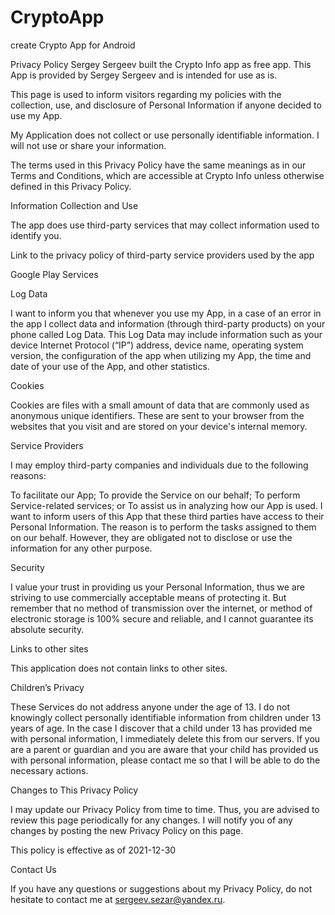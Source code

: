# CryptoApp
create Crypto App for Android

Privacy Policy
Sergey Sergeev built the Crypto Info app as free app. This App is provided by Sergey Sergeev and is intended for use as is.

This page is used to inform visitors regarding my policies with the collection, use, and disclosure of Personal Information if anyone decided to use my App.

My Application does not collect or use personally identifiable information. I will not use or share your information.

The terms used in this Privacy Policy have the same meanings as in our Terms and Conditions, which are accessible at Crypto Info unless otherwise defined in this Privacy Policy.


Information Collection and Use

The app does use third-party services that may collect information used to identify you.

Link to the privacy policy of third-party service providers used by the app

Google Play Services


Log Data

I want to inform you that whenever you use my App, in a case of an error in the app I collect data and information (through third-party products) on your phone called Log Data. This Log Data may include information such as your device Internet Protocol (“IP”) address, device name, operating system version, the configuration of the app when utilizing my App, the time and date of your use of the App, and other statistics.

Cookies

Cookies are files with a small amount of data that are commonly used as anonymous unique identifiers. These are sent to your browser from the websites that you visit and are stored on your device's internal memory.

Service Providers

I may employ third-party companies and individuals due to the following reasons:

To facilitate our App;
To provide the Service on our behalf;
To perform Service-related services; or
To assist us in analyzing how our App is used.
I want to inform users of this App that these third parties have access to their Personal Information. The reason is to perform the tasks assigned to them on our behalf. However, they are obligated not to disclose or use the information for any other purpose.

Security

I value your trust in providing us your Personal Information, thus we are striving to use commercially acceptable means of protecting it. But remember that no method of transmission over the internet, or method of electronic storage is 100% secure and reliable, and I cannot guarantee its absolute security.

Links to other sites

This application does not contain links to other sites.

Children’s Privacy

These Services do not address anyone under the age of 13. I do not knowingly collect personally identifiable information from children under 13 years of age. In the case I discover that a child under 13 has provided me with personal information, I immediately delete this from our servers. If you are a parent or guardian and you are aware that your child has provided us with personal information, please contact me so that I will be able to do the necessary actions.

Changes to This Privacy Policy

I may update our Privacy Policy from time to time. Thus, you are advised to review this page periodically for any changes. I will notify you of any changes by posting the new Privacy Policy on this page.

This policy is effective as of 2021-12-30

Contact Us

If you have any questions or suggestions about my Privacy Policy, do not hesitate to contact me at sergeev.sezar@yandex.ru.
